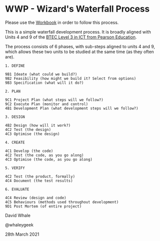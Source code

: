 # WWP - Wizard's Waterfall Process

Please use the [Workbook](./Workbook.docx) in order to follow this process.

This is a simple waterfall development process. It is broadly aligned with 
Units 4 and 9 of the
[BTEC Level 3 in ICT from Pearson Education](https://qualifications.pearson.com/en/qualifications/btec-nationals/information-technology-2016.html).

The process consists of 6 phases, with sub-steps aligned to units 4 and 9, 
which allows these two units to be studied at the same time (as they often are).

```
1. DEFINE

9B1 Ideate (what could we build?)
9B2 Feasibility (how might we build it? Select from options)
9B3 Specification (what will it do?)

2. PLAN

9C1 Project Plan (what steps will we follow?)
9C2 Execute Plan (monitor and control)
4B1 Development Plan (what development steps will we follow?)

3. DESIGN

4B2 Design (how will it work?)
4C2 Test (the design)
4C3 Optimise (the design)

4. CREATE

4C1 Develop (the code)
4C2 Test (the code, as you go along)
4C3 Optimise (the code, as you go along)

5. VERIFY

4C2 Test (the product, formally)
4C4 Document (the test results)

6. EVALUATE

4C4 Review (design and code)
4C5 Behaviours (methods used throughout development)
9D1 Post Mortem (of entire project)
```

David Whale

@whaleygeek

28th March 2021

